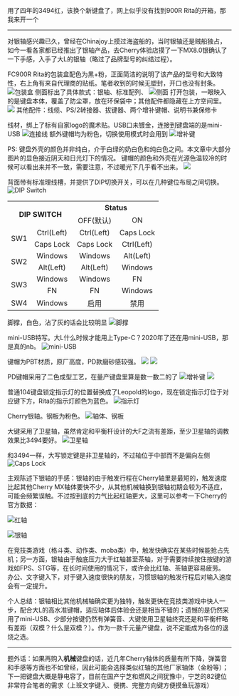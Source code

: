 用了四年的3494红，该换个新键盘了，网上似乎没有找到900R Rita的开箱，那我来开一个



--------

对银轴感兴趣已久，曾经在Chinajoy上摸过海盗船的，当时银轴还是贼船独占，如今一看各家都已经推出了银轴产品，去Cherry体验店摸了一下MX8.0银确认了一下手感，入手了大L的银轴（略过了品牌型号的纠结过程）。

FC900R Rita的包装盒配色为黑+粉，正面简洁的说明了该产品的型号和大致特性，右上角有来自代理商的贴纸。笔者收到的时候无塑封，开口也没有封条。
![包装盒][1]
侧面标出了具体款式：银轴、标准配列、
![侧面][2]
打开包装，一眼映入的是键盘本体，覆盖了防尘罩，放在环保袋中；其他配件都隐藏在上方空间里。
![][3]
其他配件：线缆、PS/2转接器、拔键器、两个增补键帽、说明书兼保修卡

线材，绑上了标有自家logo的魔术贴。USB口未镀金，连接到键盘端的是mini-USB
![连接线][4]
额外键帽均为粉色，切换使用模式时会用到
![增补键][5]

PS: 键盘外壳的颜色并非纯白，介于白绿的奶白色和纯白色之间。本文章中大部分图片的显色接近阴天和日光灯下的情况。
键帽的颜色和外壳在光源色温较冷的时候可以看出来并不一致，需要注意，不过暖光下几乎看不出来。
![][6]

背面带有标准理线槽，并提供了DIP切换开关，可以在几种键位布局之间切换。
![DIP Switch][7]
<table>
    <tr>
        <th style="text-align:center" colspan="2" rowspan="2">DIP SWITCH</th>
        <th style="text-align:center" colspan="2">Status</th>
    </tr>
    <tr>
        <td style="text-align:center">OFF(默认)</td>
        <td style="text-align:center">ON</td>
    </tr>
    <tr>
        <td style="text-align:center" rowspan="2">SW1</td>
        <td style="text-align:center">Ctrl(Left)</td>
        <td style="text-align:center">Ctrl(Left)</td>
        <td style="text-align:center">Caps Lock</td>
    </tr>
    <tr>
        <td style="text-align:center">Caps Lock</td>
        <td style="text-align:center">Caps Lock</td>
        <td style="text-align:center">Ctrl(Left)</td>
    </tr>
    <tr>
        <td style="text-align:center" rowspan="2">SW2</td>
        <td style="text-align:center">Windows</td>
        <td style="text-align:center">Windows</td>
        <td style="text-align:center">Alt(Left)</td>
    </tr>
    <tr>
        <td style="text-align:center">Alt(Left)</td>
        <td style="text-align:center">Alt(Left)</td>
        <td style="text-align:center">Windows</td>
    </tr>
    <tr>
        <td style="text-align:center" rowspan="2">SW3</td>
        <td style="text-align:center">Windows</td>
        <td style="text-align:center">Windows</td>
        <td style="text-align:center">FN</td>
    </tr>
    <tr>
        <td style="text-align:center">FN</td>
        <td style="text-align:center">FN</td>
        <td style="text-align:center">Windows</td>
    </tr>
    <tr>
        <td style="text-align:center">SW4</td>
        <td style="text-align:center">Windows</td>
        <td style="text-align:center">启用</td>
        <td style="text-align:center">禁用</td>
    </tr>
</table>

脚撑，白色，沾了灰的话会比较明显
![脚撑][8]

mini-USB特写。大L什么时候才能用上Type-C？2020年了还在用mini-USB，那是真的nb。
![mini-USB][9]

键帽为PBT材质，原厂高度，PD款磨砂感较强。
![][10]
![][11]

PD键帽采用了二色成型工艺，在量产键盘里算是数一数二的了
![增补键][12]
![][13]

普通104键盘锁定指示灯的位置替换成了Leopold的logo，现在锁定指示灯位于对应键下方，Rita的指示灯颜色为蓝色。
![指示灯][14]

Cherry银轴。钢板为粉色。
![轴体、钢板][15]

大键采用了卫星轴，虽然肯定和平衡杆设计的大F之流有差距，至少卫星轴的调教效果比3494要好。
![卫星轴][16]

和3494一样，大写锁定键是非卫星轴的，不过轴位于中部而不是偏向左侧
![Caps Lock][17]



主观陈述下银轴的手感：银轴的由于触发行程在Cherry轴里是最短的，触发速度比起其他Cherry MX轴体要快不少，从其他机械轴换到银轴初期会较为不适应，可能会频繁误触。不过按到底的力气比起红轴更大，这里可以参考一下Cherry的官方数据：

![红轴][18]

![银轴][19]

在竞技类游戏（格斗类、动作类、moba类）中，触发快确实在某些时候能抢占先机；另一方面，银轴由于触底压力大于红轴甚至茶轴，对于需要持续按住按键的游戏如FPS、STG等，在长时间使用的情况下，或许会比红轴、茶轴更容易疲劳。
办公、文字键入下，对于键入速度很快的朋友，习惯银轴的触发行程后对输入速度会有一定提升。

个人总结：银轴相比其他机械轴确实更为独特，触发更快在竞技类游戏中快人一步，配合大L的高水准键帽，适应轴体后体验会还是相当不错的；遗憾的是仍然采用了mini-USB、少部分按键仍然有弹簧音、大键使用卫星轴终究还是和平衡杆略有差距（双模？什么是双模？）。作为一款千元量产键盘，说不定能成为各位的退烧之选。


----------


题外话：如果再购入**机械**键盘的话，近几年Cherry轴体的质量有所下降，弹簧音和手感等方面也不如曾经，因此可能会选择类似红轴的其他厂家轴体（金粉等）；下一把键盘大概是静电容了，目前在国产宁芝和燃风之间犹豫中，宁芝的82键位非常符合笔者的需求（上班文字键入、便携、完整方向键方便摸鱼玩游戏）


  [1]: /img/201004.jpg
  [2]: /img/201008.jpg
  [3]: /img/201005.jpg
  [4]: /img/201006.jpg
  [5]: /img/201007.jpg
  [6]: /img/201009.jpg
  [7]: /img/201012.jpg
  [8]: /img/201013.jpg
  [9]: /img/201014.jpg
  [10]: /img/201010.jpg
  [11]: /img/201011.jpg
  [12]: /img/201015.jpg
  [13]: /img/201016.jpg
  [14]: /img/201018.jpg
  [15]: /img/201021.jpg
  [16]: /img/201017.jpg
  [17]: /img/201019.jpg
  [18]: /img/img-graph-mxRed.svg
  [19]: /img/img-graph-mxSpeed.svg